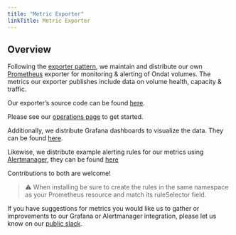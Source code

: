 ```yaml
---
title: "Metric Exporter"
linkTitle: Metric Exporter
---
```

## Overview
Following the [exporter pattern](https://prometheus.io/docs/instrumenting/exporters/), we maintain and distribute our own [Prometheus](https://prometheus.io/) exporter for monitoring & alerting of Ondat volumes. The metrics our exporter publishes include data on volume health, capacity & traffic.

Our exporter’s source code can be found [here](https://github.com/ondat/metrics-exporter).

Please see our [operations page](/docs/operations/metric-exporter/) to get started.

Additionally, we distribute Grafana dashboards to visualize the data. They can be found [here](https://github.com/ondat/metrics-exporter/tree/main/grafana).

Likewise, we distribute example alerting rules for our metrics using [Alertmanager](https://prometheus.io/docs/alerting/latest/alertmanager/), they can be found [here](https://github.com/ondat/metrics-exporter/tree/main/alertmanager)

Contributions to both are welcome!

> ⚠️ When installing be sure to create the rules in the same namespace as your Prometheus resource and match its ruleSelector field.

If you have suggestions for metrics you would like us to gather or improvements to our Grafana or Alertmanager integration, please let us know on our [public slack](https://slack.storageos.com/).
